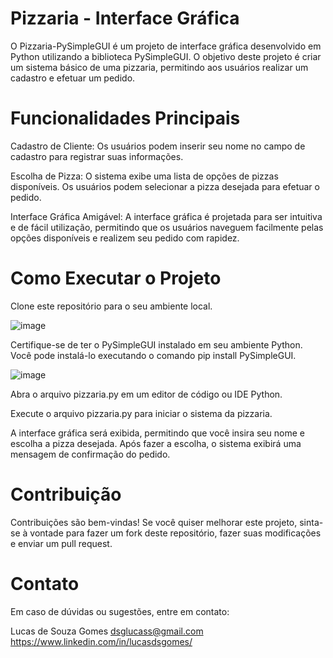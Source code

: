 # Pizzaria - Interface Gráfica
O Pizzaria-PySimpleGUI é um projeto de interface gráfica desenvolvido em Python utilizando a biblioteca PySimpleGUI. O objetivo deste projeto é criar um sistema básico de uma pizzaria, permitindo aos usuários realizar um cadastro e efetuar um pedido.

# Funcionalidades Principais
Cadastro de Cliente: Os usuários podem inserir seu nome no campo de cadastro para registrar suas informações.

Escolha de Pizza: O sistema exibe uma lista de opções de pizzas disponíveis. Os usuários podem selecionar a pizza desejada para efetuar o pedido.


Interface Gráfica Amigável: A interface gráfica é projetada para ser intuitiva e de fácil utilização, permitindo que os usuários naveguem facilmente pelas opções disponíveis e realizem seu pedido com rapidez.

# Como Executar o Projeto
Clone este repositório para o seu ambiente local.

![image](https://github.com/LucasdsGomes/Pizzaria-PySimpleGUI/assets/114450172/69228645-ada5-43b6-b5ac-2b2b02d38f1b)


Certifique-se de ter o PySimpleGUI instalado em seu ambiente Python. Você pode instalá-lo executando o comando pip install PySimpleGUI.

![image](https://github.com/LucasdsGomes/Pizzaria-PySimpleGUI/assets/114450172/3d7acbba-eaaa-4975-9705-9f969b198efa)


Abra o arquivo pizzaria.py em um editor de código ou IDE Python.

Execute o arquivo pizzaria.py para iniciar o sistema da pizzaria.

A interface gráfica será exibida, permitindo que você insira seu nome e escolha a pizza desejada.
Após fazer a escolha, o sistema exibirá uma mensagem de confirmação do pedido.

# Contribuição

Contribuições são bem-vindas! Se você quiser melhorar este projeto, sinta-se à vontade para fazer um fork deste repositório, fazer suas modificações e enviar um pull request.



# Contato
Em caso de dúvidas ou sugestões, entre em contato:

Lucas de Souza Gomes
dsglucass@gmail.com
https://www.linkedin.com/in/lucasdsgomes/
